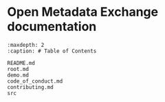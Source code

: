 # Open Metadata Exchange documentation
```{toctree}
:maxdepth: 2
:caption: # Table of Contents

README.md
root.md
demo.md
code_of_conduct.md
contributing.md
src
```
